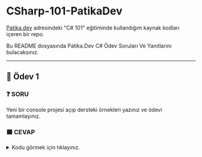 # CSharp-101-PatikaDev

[Patika.dev](https://app.patika.dev/egitimler) adresindeki "C# 101" eğitiminde kullandığım kaynak kodları içeren bir repo.

Bu README dosyasında Patika.Dev C# Ödev Soruları Ve Yanıtlarını bulacaksınız.

--------------------------------------------------------------------------------------------------------------------------------------------------------------------------------
## :brain: Ödev 1

### :question: SORU 
Yeni bir console projesi açıp dersteki örnekleri yazınız ve ödevi tamamlayınız.
### :green_square: CEVAP

<details>
<summary>Kodu görmek için tıklayınız.</summary>
```csahrp
using System;

namespace Degiskenler
{
    class Program
    {
        static void Main(string[] args)
        {
           
           byte a = 1;
           sbyte b =2;

           short c = 3;
           ushort d = 4;

           Int16 e = 5;
           int f =6;
           Int32 g =7;
           Int64 h =8;

           uint i =9;
           long j =10;
           ulong k =11;

           float l =12;
           double m =13;
           decimal n =14;


          
           string p ="ab";
            
        
           bool r = true;
           bool s =false;

           DateTime dt = DateTime.Now;

           object t = "16";
           object u = "ab";
           object v = 17;
           object y = 18;
           object z = 18.1;


           string abc = string.Empty;
           abc = "deneme";
           string marka = "arçelik";
           string model = "Su ısıtıcısı";

           bool bl = 3>5;

           string vb = "20";
           int ty =20;
           string nr = vb + ty.ToString();
           int er = ty + Convert.ToInt32(vb);
           int yu = ty + int.Parse(vb);

        }
    }
}
```
</details>
